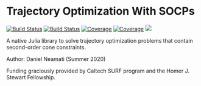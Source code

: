 # Trajectory Optimization With SOCPs

[![Build Status](https://travis-ci.com/danineamati/TrajOptSOCPs.jl.svg?branch=master)](https://travis-ci.com/github/danineamati/TrajOptSOCPs.jl)
[![Build Status](https://ci.appveyor.com/api/projects/status/github/danineamati/TrajOptSOCPs.jl?svg=true)](https://ci.appveyor.com/project/danineamati/trajoptsocps-jl)
[![Coverage](https://codecov.io/gh/danineamati/TrajOptSOCPs.jl/branch/master/graph/badge.svg)](https://codecov.io/gh/danineamati/TrajOptSOCPs.jl)
[![Coverage](https://coveralls.io/repos/github/danineamati/TrajOptSOCPs.jl/badge.svg?branch=master)](https://coveralls.io/github/danineamati/TrajOptSOCPs.jl?branch=master)
[![](https://img.shields.io/badge/docs-stable-blue.svg)](https://danineamati.github.io/TrajOptSOCPs.jl/)

A native Julia library to solve trajectory optimization problems that contain
second-order cone constraints.

Author: Daniel Neamati (Summer 2020)

Funding graciously provided by Caltech SURF program and the Homer J. Stewart
Fellowship.
